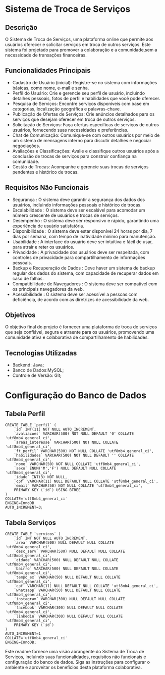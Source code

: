 # Sistema de Troca de Serviços

## Descrição
 
O Sistema de Troca de Serviços, uma plataforma online que permite aos usuários oferecer e solicitar serviços em troca de outros serviços. Este sistema foi projetado para promover a colaboração e a comunidade,sem a necessidade de transações financeiras.

## Funcionalidades Principais

* Cadastro de Usuário (inicial): Registre-se no sistema com informações básicas, como nome, e-mail e senha.
* Perfil do Usuário: Crie e gerencie seu perfil de usuário, incluindo detalhes pessoais, fotos de perfil e habilidades que você pode oferecer.
* Pesquisa de Serviços: Encontre serviços disponíveis com base em categorias, localização geográfica e palavras-chave.
* Publicação de Ofertas de Serviços: Crie anúncios detalhados para os serviços que desejam oferecer em troca de outros serviços.
* Solicitação de Serviços: Faça ofertas específicas de serviços de outros usuários, fornecendo suas necessidades e preferências.
* Chat de Comunicação: Comunique-se com outros usuários por meio de um sistema de mensagens interno para discutir detalhes e negociar negociações.
* Avaliações e Classificações: Avalie e classifique outros usuários após a conclusão de trocas de serviços para construir confiança na comunidade.
* Gestão de Trocas: Acompanhe e gerencie suas trocas de serviços pendentes e histórico de trocas.


## Requisitos Não Funcionais

* Segurança : O sistema deve garantir a segurança dos dados dos usuários, incluindo informações pessoais e histórico de trocas.
* Escalabilidade : O sistema deve ser escalável para acomodar um número crescente de usuários e trocas de serviços.
* Desempenho : O sistema deve ser responsivo e rápido, garantindo uma experiência de usuário satisfatória.
* Disponibilidade : O sistema deve estar disponível 24 horas por dia, 7 dias por semana, com tempo de inatividade mínimo para manutenção.
* Usabilidade : A interface do usuário deve ser intuitiva e fácil de usar, para atrair e reter os usuários.
* Privacidade : A privacidade dos usuários deve ser respeitada, com controles de privacidade para compartilhamento de informações pessoais.
* Backup e Recuperação de Dados : Deve haver um sistema de backup regular dos dados do sistema, com capacidade de recuperar dados em caso de falhas.
* Compatibilidade de Navegadores : O sistema deve ser compatível com os principais navegadores da web.
* Acessibilidade : O sistema deve ser acessível a pessoas com deficiência, de acordo com as diretrizes de acessibilidade da web.

## Objetivos
O objetivo final do projeto é fornecer uma plataforma de troca de serviços que seja confiável, segura e atraente para os usuários, promovendo uma comunidade ativa e colaborativa de compartilhamento de habilidades.


## Tecnologias Utilizadas

* Backend: Java;
* Banco de Dados:MySQL;
* Controle de Versão: Git;

# Configuração do Banco de Dados
## Tabela Perfil

```
CREATE TABLE `perfil` (
	`id` INT(11) NOT NULL AUTO_INCREMENT,
	`avaliacoes` VARCHAR(500) NOT NULL DEFAULT '0' COLLATE 'utf8mb4_general_ci',
	`areas_interesse` VARCHAR(500) NOT NULL COLLATE 'utf8mb4_general_ci',
	`ft_perfil` VARCHAR(500) NOT NULL COLLATE 'utf8mb4_general_ci',
	`habilidades` VARCHAR(500) NOT NULL DEFAULT '' COLLATE 'utf8mb4_general_ci',
	`nome` VARCHAR(50) NOT NULL COLLATE 'utf8mb4_general_ci',
	`sexo` ENUM('M','F') NULL DEFAULT NULL COLLATE 'utf8mb4_general_ci',
	`idade` INT(3) NOT NULL,
	`cpf` VARCHAR(11) NULL DEFAULT NULL COLLATE 'utf8mb4_general_ci',
	`email` VARCHAR(50) NOT NULL COLLATE 'utf8mb4_general_ci',
	PRIMARY KEY (`id`) USING BTREE
)
COLLATE='utf8mb4_general_ci'
ENGINE=InnoDB
AUTO_INCREMENT=3;
```
## Tabela Serviços
```
CREATE TABLE `servicos` (
    `id` INT NOT NULL AUTO_INCREMENT,
    `area` VARCHAR(500) NULL DEFAULT NULL COLLATE 'utf8mb4_general_ci',
    `desc_serv` VARCHAR(500) NULL DEFAULT NULL COLLATE 'utf8mb4_general_ci',
    `cidade` VARCHAR(500) NULL DEFAULT NULL COLLATE 'utf8mb4_general_ci',
    `bairro` VARCHAR(500) NULL DEFAULT NULL COLLATE 'utf8mb4_general_ci',
    `tempo_ex` VARCHAR(50) NULL DEFAULT NULL COLLATE 'utf8mb4_general_ci',
    `cpf` VARCHAR(11) NULL DEFAULT NULL COLLATE 'utf8mb4_general_ci',
    `whatsapp` VARCHAR(50) NULL DEFAULT NULL COLLATE 'utf8mb4_general_ci',
    `instagram` VARCHAR(300) NULL DEFAULT NULL COLLATE 'utf8mb4_general_ci',
    `facebook` VARCHAR(300) NULL DEFAULT NULL COLLATE 'utf8mb4_general_ci',
    `linkedin` VARCHAR(300) NULL DEFAULT NULL COLLATE 'utf8mb4_general_ci',
    PRIMARY KEY (`id`)
)
AUTO_INCREMENT=1
COLLATE='utf8mb4_general_ci'
ENGINE=InnoDB;
```

Este readme fornece uma visão abrangente do Sistema de Troca de Serviços, incluindo suas funcionalidades, requisitos não funcionais e configuração do banco de dados. Siga as instruções para configurar o ambiente e aproveitar os benefícios desta plataforma colaborativa.
